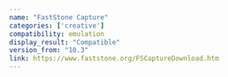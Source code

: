 ```yaml
---
name: "FastStone Capture"
categories: ['creative']
compatibility: emulation
display_result: "Compatible"
version_from: "10.3"
link: https://www.faststone.org/FSCaptureDownload.htm
---
```


